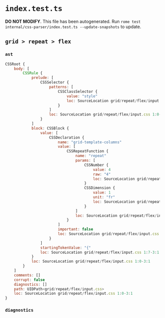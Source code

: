 # `index.test.ts`

**DO NOT MODIFY**. This file has been autogenerated. Run `rome test internal/css-parser/index.test.ts --update-snapshots` to update.

## `grid > repeat > flex`

### `ast`

```javascript
CSSRoot {
	body: [
		CSSRule {
			prelude: [
				CSSSelector {
					patterns: [
						CSSClassSelector {
							value: "style"
							loc: SourceLocation grid/repeat/flex/input.css 1:0-1:6
						}
					]
					loc: SourceLocation grid/repeat/flex/input.css 1:0-1:7
				}
			]
			block: CSSBlock {
				value: [
					CSSDeclaration {
						name: "grid-template-columns"
						value: [
							CSSRepeatFunction {
								name: "repeat"
								params: [
									CSSNumber {
										value: 4
										raw: "4"
										loc: SourceLocation grid/repeat/flex/input.css 2:31-2:32
									}
									CSSDimension {
										value: 1
										unit: "fr"
										loc: SourceLocation grid/repeat/flex/input.css 2:34-2:37
									}
								]
								loc: SourceLocation grid/repeat/flex/input.css 2:24-2:38
							}
						]
						important: false
						loc: SourceLocation grid/repeat/flex/input.css 2:1-2:38
					}
				]
				startingTokenValue: "{"
				loc: SourceLocation grid/repeat/flex/input.css 1:7-3:1
			}
			loc: SourceLocation grid/repeat/flex/input.css 1:0-3:1
		}
	]
	comments: []
	corrupt: false
	diagnostics: []
	path: UIDPath<grid/repeat/flex/input.css>
	loc: SourceLocation grid/repeat/flex/input.css 1:0-3:1
}
```

### `diagnostics`

```

```
